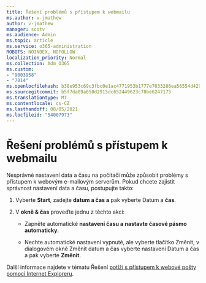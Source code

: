 ```yaml
---
title: Řešení problémů s přístupem k webmailu
ms.author: v-jmathew
author: v-jmathew
manager: scotv
ms.audience: Admin
ms.topic: article
ms.service: o365-administration
ROBOTS: NOINDEX, NOFOLLOW
localization_priority: Normal
ms.collection: Adm_O365
ms.custom:
- "9003958"
- "7014"
ms.openlocfilehash: b38e953c69c3fbc0e1ac4771953b1777e7033286ea56554d42952c2df696bd70
ms.sourcegitcommit: b5f7da89a650d2915dc652449623c78be6247175
ms.translationtype: MT
ms.contentlocale: cs-CZ
ms.lasthandoff: 08/05/2021
ms.locfileid: "54007973"
---
```

# <a name="troubleshoot-problems-with-accessing-webmail"></a>Řešení problémů s přístupem k webmailu

Nesprávné nastavení data a času na počítači může způsobit problémy s přístupem k webovým e-mailovým serverům. Pokud chcete zajistit správnost nastavení data a času, postupujte takto:

1. Vyberte **Start**, zadejte **datum a čas a** pak vyberte Datum a **čas**.
2. V **okně & čas** proveďte jednu z těchto akcí:

    - Zapněte automatické **nastavení času a** **nastavte časové pásmo automaticky**.

    - Nechte automatické nastavení vypnuté,  ale vyberte  tlačítko Změnit, v  dialogovém okně Změnit datum a čas vyberte nastavení Datum a čas a pak vyberte **Změnit**. 

Další informace najdete v tématu Řešení [potíží s přístupem k webové pošty pomocí Internet Exploreru](https://answers.microsoft.com/windows/forum/all/problem-accessing-email-through-ie/41f871f3-6df3-4bc9-a5bd-7f71651a2888).
